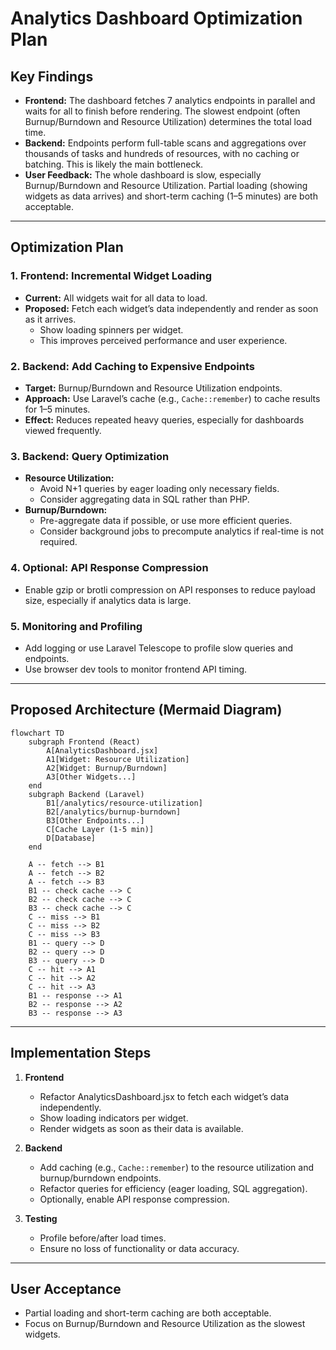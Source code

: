 # Analytics Dashboard Optimization Plan

## Key Findings

- **Frontend:** The dashboard fetches 7 analytics endpoints in parallel and waits for all to finish before rendering. The slowest endpoint (often Burnup/Burndown and Resource Utilization) determines the total load time.
- **Backend:** Endpoints perform full-table scans and aggregations over thousands of tasks and hundreds of resources, with no caching or batching. This is likely the main bottleneck.
- **User Feedback:** The whole dashboard is slow, especially Burnup/Burndown and Resource Utilization. Partial loading (showing widgets as data arrives) and short-term caching (1–5 minutes) are both acceptable.

---

## Optimization Plan

### 1. Frontend: Incremental Widget Loading

- **Current:** All widgets wait for all data to load.
- **Proposed:** Fetch each widget’s data independently and render as soon as it arrives.
  - Show loading spinners per widget.
  - This improves perceived performance and user experience.

### 2. Backend: Add Caching to Expensive Endpoints

- **Target:** Burnup/Burndown and Resource Utilization endpoints.
- **Approach:** Use Laravel’s cache (e.g., `Cache::remember`) to cache results for 1–5 minutes.
- **Effect:** Reduces repeated heavy queries, especially for dashboards viewed frequently.

### 3. Backend: Query Optimization

- **Resource Utilization:**
  - Avoid N+1 queries by eager loading only necessary fields.
  - Consider aggregating data in SQL rather than PHP.
- **Burnup/Burndown:**
  - Pre-aggregate data if possible, or use more efficient queries.
  - Consider background jobs to precompute analytics if real-time is not required.

### 4. Optional: API Response Compression

- Enable gzip or brotli compression on API responses to reduce payload size, especially if analytics data is large.

### 5. Monitoring and Profiling

- Add logging or use Laravel Telescope to profile slow queries and endpoints.
- Use browser dev tools to monitor frontend API timing.

---

## Proposed Architecture (Mermaid Diagram)

```mermaid
flowchart TD
    subgraph Frontend (React)
        A[AnalyticsDashboard.jsx]
        A1[Widget: Resource Utilization]
        A2[Widget: Burnup/Burndown]
        A3[Other Widgets...]
    end
    subgraph Backend (Laravel)
        B1[/analytics/resource-utilization]
        B2[/analytics/burnup-burndown]
        B3[Other Endpoints...]
        C[Cache Layer (1-5 min)]
        D[Database]
    end

    A -- fetch --> B1
    A -- fetch --> B2
    A -- fetch --> B3
    B1 -- check cache --> C
    B2 -- check cache --> C
    B3 -- check cache --> C
    C -- miss --> B1
    C -- miss --> B2
    C -- miss --> B3
    B1 -- query --> D
    B2 -- query --> D
    B3 -- query --> D
    C -- hit --> A1
    C -- hit --> A2
    C -- hit --> A3
    B1 -- response --> A1
    B2 -- response --> A2
    B3 -- response --> A3
```

---

## Implementation Steps

1. **Frontend**
   - Refactor AnalyticsDashboard.jsx to fetch each widget’s data independently.
   - Show loading indicators per widget.
   - Render widgets as soon as their data is available.

2. **Backend**
   - Add caching (e.g., `Cache::remember`) to the resource utilization and burnup/burndown endpoints.
   - Refactor queries for efficiency (eager loading, SQL aggregation).
   - Optionally, enable API response compression.

3. **Testing**
   - Profile before/after load times.
   - Ensure no loss of functionality or data accuracy.

---

## User Acceptance

- Partial loading and short-term caching are both acceptable.
- Focus on Burnup/Burndown and Resource Utilization as the slowest widgets.